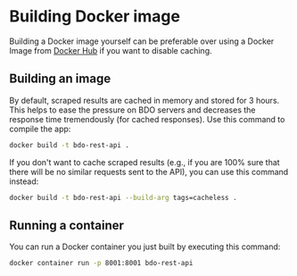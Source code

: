 # Building Docker image
Building a Docker image yourself can be preferable over using a Docker Image from [Docker Hub](https://hub.docker.com/r/man90/bdo-rest-api) if you want to disable caching.

## Building an image
By default, scraped results are cached in memory and stored for 3 hours. This helps to ease the pressure on BDO servers and decreases the response time tremendously (for cached responses). Use this command to compile the app:
```bash
docker build -t bdo-rest-api .
```

If you don't want to cache scraped results (e.g., if you are 100% sure that there will be no similar requests sent to the API), you can use this command instead:
```bash
docker build -t bdo-rest-api --build-arg tags=cacheless .
```

## Running a container
You can run a Docker container you just built by executing this command:
```bash
docker container run -p 8001:8001 bdo-rest-api
```
